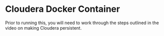 # Cloudera Docker Container

Prior to running this, you will need to work through the steps outlined in the video on making Cloudera persistent.

